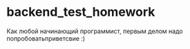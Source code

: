 # backend_test_homework
Как любой начинающий программист, первым делом надо попробоватьприветсвие :)
